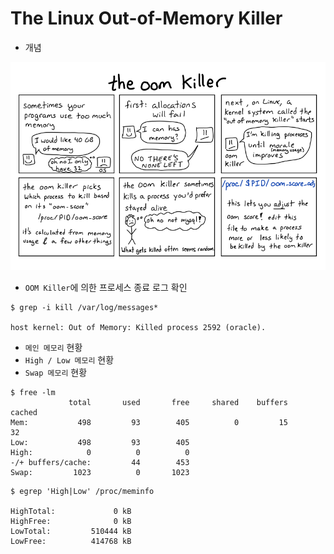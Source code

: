 The Linux Out-of-Memory Killer
=====


* 개념

<img title="os" src="./images/os/oom-killer.png" alt="os" width="800px">


* `OOM Killer`에 의한 프로세스 종료 로그 확인

```
$ grep -i kill /var/log/messages*

host kernel: Out of Memory: Killed process 2592 (oracle).
```


* `메인 메모리` 현황
* `High / Low 메모리` 현황
* `Swap 메모리` 현황

```
$ free -lm
             total       used       free     shared    buffers     cached
Mem:           498         93        405          0         15         32
Low:           498         93        405
High:            0          0          0
-/+ buffers/cache:         44        453
Swap:         1023          0       1023
```

```
$ egrep 'High|Low' /proc/meminfo

HighTotal:             0 kB
HighFree:              0 kB
LowTotal:         510444 kB
LowFree:          414768 kB
```
